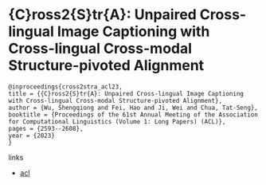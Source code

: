 # {C}ross2{S}tr{A}: Unpaired Cross-lingual Image Captioning with Cross-lingual Cross-modal Structure-pivoted Alignment

```
@inproceedings{cross2stra_acl23,
title = {{C}ross2{S}tr{A}: Unpaired Cross-lingual Image Captioning with Cross-lingual Cross-modal Structure-pivoted Alignment},
author = {Wu, Shengqiong and Fei, Hao and Ji, Wei and Chua, Tat-Seng},
booktitle = {Proceedings of the 61st Annual Meeting of the Association for Computational Linguistics (Volume 1: Long Papers) (ACL)},
pages = {2593--2608},
year = {2023}
}
```

links
- [acl](https://aclanthology.org/2023.acl-long.146)
